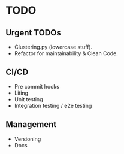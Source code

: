 # TODO

## Urgent TODOs
- Clustering.py (lowercase stuff).
- Refactor for maintainability & Clean Code.

## CI/CD
- Pre commit hooks
- Liting
- Unit testing
- Integration testing / e2e testing

## Management
- Versioning
- Docs
